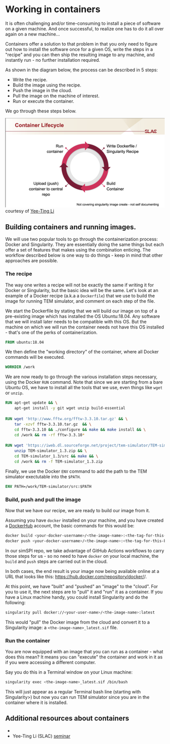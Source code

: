 # Working in containers

It is often challenging and/or time-consuming to install a piece of software on a given machine. And once successful, to realize one has to do it all over again on a new machine...

Containers offer a solution to that problem in that you only need to figure out how to install the software once for a given OS, write the steps in a "recipe" and you can then ship the resulting image to any machine, and instantly run - no further installation required.

As shown in the diagram below, the process can be described in 5 steps:
- Write the recipe.
- Build the image using the recipe.
- Push the image in the cloud.
- Pull the image on the machine of interest.
- Run or execute the container.

We go through these steps below.

![](container.png)
courtesy of [Yee-Ting Li](https://profiles.stanford.edu/yee-ting-li)

## Building containers and running images.

We will use two popular tools to go through the containerization process: Docker and Singularity.
They are essentially doing the same things but each offer a set of features that makes using the combination enticing.
The workflow described below is one way to do things - keep in mind that other approaches are possible.

### The recipe

The way one writes a recipe will not be exactly the same if writing it for Docker or Singularity, but the basic idea will be the same.
Let's look at an example of a Docker recipe (a.k.a a `Dockerfile`) that we use to build the image for running TEM simulator, and comment on each step of the file.

We start the Dockerfile by stating that we will build our image on top of a pre-existing image which has installed the OS Ubuntu:18.04. Any software that we will install later needs to be compatible with this OS. But the machine on which we will run the container needs not have this OS installed - that's one of the perks of containerization.
```dockerfile
FROM ubuntu:18.04
```

We then define the "working directory" of the container, where all Docker commands will be executed. 

```dockerfile
WORKDIR /work
```

We are now ready to go through the various installation steps necessary, using the Docker `RUN` command. Note that since we are starting from a bare Ubuntu OS, we have to install all the tools that we use, even things like `wget` or `unzip`.

```dockerfile
RUN apt-get update && \
    apt-get install -y git wget unzip build-essential

RUN wget 'http://www.fftw.org/fftw-3.3.10.tar.gz' && \
    tar -xzvf fftw-3.3.10.tar.gz  && \
    cd fftw-3.3.10 && ./configure && make && make install && \
    cd /work && rm -rf fftw-3.3.10*

RUN wget 'https://iweb.dl.sourceforge.net/project/tem-simulator/TEM-simulator_1.3.zip' && \
    unzip TEM-simulator_1.3.zip && \
    cd TEM-simulator_1.3/src && make && \
    cd /work && rm -f TEM-simulator_1.3.zip
```

Finally, we use the Docker `ENV` command to add the path to the TEM simulator exectutable into the `$PATH`.

```dockerfile
ENV PATH=/work/TEM-simulator/src:$PATH
```

### Build, push and pull the image

Now that we have our recipe, we are ready to build our image from it. 

Assuming you have `docker` installed on your machine, and you have created a [DockerHub](https://hub.docker.com/) account, the basic commands for this would be:
```bash
docker build <your-docker-username>/<the-image-name>:<the-tag-for-this-build>
docker push <your-docker-username>/<the-image-name>:<the-tag-for-this-build>
```
In our simSPI repo, we take advantage of GitHub Actions workflows to carry those steps for us - so no need to have `docker` on your local machine, the `build` and `push` steps are carried out in the cloud.

In both cases, the end result is your image now being available online at a URL that looks like this: https://hub.docker.com/repository/docker/<your-docker-username>/<the-image-name>.

At this point, we have "built" and "pushed" an "image" to the "cloud". For you to use it, the next steps are to "pull" it and "run" it as a container. If you have a Linux machine handy, you could install Singularity and do the following:

```bash
singularity pull docker://<your-user-name>/<the-image-name>:latest
```

This would "pull" the Docker image from the cloud and convert it to a Singularity image: a `<the-image-name>_latest.sif` file. 

### Run the container

You are now equipped with an image that you can run as a container - what does this mean? It means you can "execute" the container and work in it as if you were accessing a different computer.

Say you do this in a Terminal window on your Linux machine:

```bash
singularity exec <the-image-name>_latest.sif /bin/bash
```
This will just appear as a regular Terminal bash line (starting with Singularity>) but now you can run TEM simulator since you are in the container where it is installed.

## Additional resources about containers

- 
- Yee-Ting Li (SLAC) [seminar](https://confluence.slac.stanford.edu/display/AI/AI+Seminar#AISeminar-Containers!Containers!Containers!)